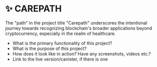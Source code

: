 # :sparkles: CAREPATH

The "path" in the project title "Carepath" underscores the intentional journey towards recognizing blockchain's broader applications beyond cryptocurrency, especially in the realm of healthcare.

- What is the primary functionality of this project?
- What is the purpose of this project?
- How does it look like in action? Have any screenshots, videos etc.?
- Link to the live version/canister, if there is one
